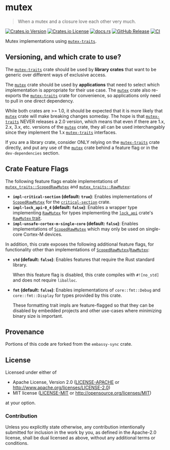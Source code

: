 # mutex

> When a mutex and a closure love each other very much.

[![Crates.io Version](https://img.shields.io/crates/v/mutex)][crates-link]
[![Crates.io License](https://img.shields.io/crates/l/mutex)][license-link]
[![docs.rs](https://img.shields.io/docsrs/mutex)][docsrs-link]
[![GitHub Release]][release-link]
[![CI]][ci-link]

[crates-link]: https://crates.io/crates/mutex
[license-link]: https://github.com/tosc-rs/scoped-mutex?tab=readme-ov-file#license
[docsrs-link]: https://docs.rs/mutex
[release-link]:
    https://github.com/tosc-rs/scoped-mutex/releases?q=main-*&expanded=true
[ci-link]: https://github.com/tosc-rs/scoped-mutex/actions/workflows/ci.yml
[CI]: https://github.com/tosc-rs/scoped-mutex/actions/workflows/ci.yml/badge.svg
[GitHub Release]: https://img.shields.io/github/v/release/tosc-rs/scoped-mutex?sort=date&filter=main-*&display_name=tag

Mutex implementations using [`mutex-traits`].

## Versioning, and which crate to use?

The [`mutex-traits`] crate should be used by **library crates** that want to be generic
over different ways of exclusive access.

The [`mutex`] crate should be used by **applications** that need to select which implementation
is appropriate for their use case. The [`mutex`] crate also re-exports the [`mutex-traits`]
crate for convenience, so applications only need to pull in one direct dependency.

While both crates are >= 1.0, it should be expected that it is more likely that [`mutex`] crate
will make breaking changes someday. The hope is that [`mutex-traits`] NEVER releases a 2.0
version, which means that even if there are 1.x, 2.x, 3.x, etc. versions of the [`mutex`] crate,
they all can be used interchangably since they implement the 1.x [`mutex-traits`] interfaces.

If you are a library crate, consider ONLY relying on the [`mutex-traits`] crate directly, and
put any use of the [`mutex`] crate behind a feature flag or in the `dev-dependencies` section.

## Crate Feature Flags

The following feature flags enable implementations of
[`mutex_traits::ScopedRawMutex`][`ScopedRawMutex`] and
[`mutex_traits::RawMutex`][`RawMutex`]:

+ **`impl-critical-section` (default: `true`)**: Enables implementations of
  [`ScopedRawMutex`] for the [`critical-section`] crate.
+ **`impl-lock_api-0_4` (default: `false`)**: Enables a wrapper type
  implementing [`RawMutex`] for types implementing the [`lock_api`]  crate's
  [`RawMutex` trait][lock_api::RawMutex].
+ **`impl-unsafe-cortex-m-single-core` (default: `false`)**: Enables
  implementations of [`ScopedRawMutex`] which may only be used on single-core
  Cortex-M devices.

In addition, this crate exposes the following additional feature flags,  for
functionality other than implementations of [`ScopedRawMutex`]/[`RawMutex`]:

+ **`std` (default: `false`)**: Enables features that require the Rust standard
  library.

  When this feature flag is disabled, this crate compiles with
  `#![no_std]` and does not require `liballoc`.
+ **`fmt` (default: `false`)**: Enables implementations of `core::fmt::Debug`
  and `core::fmt::Display` for types provided by this crate.

  These formatting trait impls are feature-flagged so that they can  be disabled
  by embedded projects and other use-cases where minimizing binary size is
  important.

[`mutex`]: https://crates.io/crates/mutex
[`mutex-traits`]: https://crates.io/crates/mutex-traits
[`critical-section`]: https://crates.io/crates/critical-section
[`lock_api`]: https://crates.io/crates/critical-section
[`ScopedRawMutex`]:
    https://docs.rs/mutex-traits/latest/mutex_traits/trait.ScopedRawMutex.html
[`RawMutex`]:
    https://docs.rs/mutex-traits/latest/mutex_traits/trait.RawMutex.html
[lock_api::RawMutex]:
    https://docs.rs/lock_api/latest/lock_api/trait.RawMutex.html

## Provenance

Portions of this code are forked from the `embassy-sync` crate.

## License

Licensed under either of

- Apache License, Version 2.0 ([LICENSE-APACHE](LICENSE-APACHE) or
  <http://www.apache.org/licenses/LICENSE-2.0>)
- MIT license ([LICENSE-MIT](LICENSE-MIT) or <http://opensource.org/licenses/MIT>)

at your option.

### Contribution

Unless you explicitly state otherwise, any contribution intentionally submitted
for inclusion in the work by you, as defined in the Apache-2.0 license, shall be
dual licensed as above, without any additional terms or conditions.
